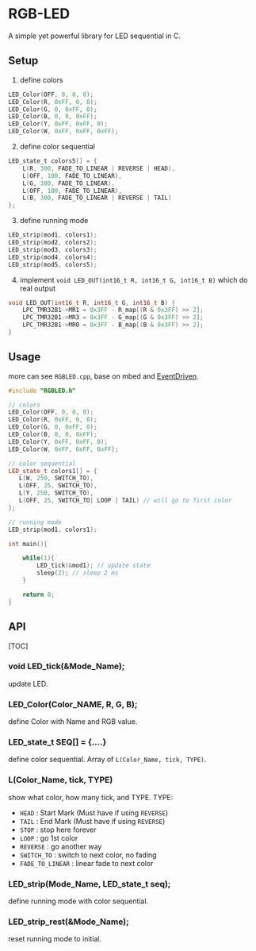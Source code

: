 # RGB-LED
A simple yet powerful library for LED sequential in C.

## Setup

1. define colors
``` c
LED_Color(OFF, 0, 0, 0);
LED_Color(R, 0xFF, 0, 0);
LED_Color(G, 0, 0xFF, 0);
LED_Color(B, 0, 0, 0xFF);
LED_Color(Y, 0xFF, 0xFF, 0);
LED_Color(W, 0xFF, 0xFF, 0xFF);
```

2. define color sequential
``` c
LED_state_t colors5[] = {
	L(R, 300, FADE_TO_LINEAR | REVERSE | HEAD),
	L(OFF, 100, FADE_TO_LINEAR),
	L(G, 300, FADE_TO_LINEAR),
	L(OFF, 100, FADE_TO_LINEAR),
	L(B, 300, FADE_TO_LINEAR | REVERSE | TAIL)
};
```

3. define running mode
``` c
LED_strip(mod1, colors1);
LED_strip(mod2, colors2);
LED_strip(mod3, colors3);
LED_strip(mod4, colors4);
LED_strip(mod5, colors5);
```

4. implement `void LED_OUT(int16_t R, int16_t G, int16_t B)` which do real output
``` c
void LED_OUT(int16_t R, int16_t G, int16_t B) {
	LPC_TMR32B1->MR1 = 0x3FF - R_map[(R & 0x3FF) >> 2];
	LPC_TMR32B1->MR3 = 0x3FF - G_map[(G & 0x3FF) >> 2];
	LPC_TMR32B1->MR0 = 0x3FF - B_map[(B & 0x3FF) >> 2];
}
```

## Usage
more can see `RGBLED.cpp`, base on mbed and [EventDriven](https://github.com/cs8425/EventDriven).

``` cpp
#include "RGBLED.h"

// colors
LED_Color(OFF, 0, 0, 0);
LED_Color(R, 0xFF, 0, 0);
LED_Color(G, 0, 0xFF, 0);
LED_Color(B, 0, 0, 0xFF);
LED_Color(Y, 0xFF, 0xFF, 0);
LED_Color(W, 0xFF, 0xFF, 0xFF);

// color sequential
LED_state_t colors1[] = {
   L(W, 250, SWITCH_TO),
   L(OFF, 25, SWITCH_TO),
   L(Y, 250, SWITCH_TO),
   L(OFF, 25, SWITCH_TO| LOOP | TAIL) // will go to first color
};

// running mode
LED_strip(mod1, colors1);

int main(){

	while(1){
		LED_tick(&mod1); // update state
		sleep(2); // sleep 2 ms
	}

	return 0;
}


```


## API

[TOC]

### void LED_tick(&Mode_Name);
update LED.

### LED_Color(Color_NAME, R, G, B);
define Color with Name and RGB value.

### LED_state_t SEQ[] = {....}
define color sequential. Array of `L(Color_Name, tick, TYPE)`.

### L(Color_Name, tick, TYPE)
show what color, how many tick, and TYPE.
TYPE:
- `HEAD` : Start Mark (Must have if using `REVERSE`)
- `TAIL` : End Mark (Must have if using `REVERSE`)
- `STOP` : stop here forever
- `LOOP` : go 1st color
- `REVERSE` : go another way
- `SWITCH_TO` : switch to next color, no fading
- `FADE_TO_LINEAR` : linear fade to next color

### LED_strip(Mode_Name, LED_state_t seq);
define running mode with color sequential.

### LED_strip_rest(&Mode_Name);
reset running mode to initial.

